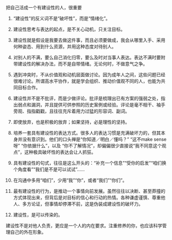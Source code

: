 把自己活成一个有建设性的人，很重要

1. “建设性”的反义词不是“破坏性”，而是“情绪化”。


2. 建设性思考与表达的起点，是不关心动机，只关注目标。


3. 建设性就是假设是我要去做这件事，而且必须要做成，我会从哪里入手、采用何种姿态、用到什么资源，并用这种态度对待别人。


4. 对别人的不满，要么自己消化归零，要么及时对当事人表达。表达不满时要附带建设性的解决办法，而不是自带情绪。无论何时，不做意气之争。


5. 遇到冲突时，不从价值观和动机层面做讨论。因为成年人之间，这些问题已经很难讨论。所谓高水平协作，就是学会组织、推动价值观不同的人，也能为共同目标合作。


6. 建设性并不是不批评，而是少做评论。批评是梳理出已有方案的强弱之处，指出弱点和漏洞，并且提供可供参照的历史案例或经验。评论是毫不相干、袖手旁观、指指戳戳，且往往充斥着用力过猛的形容词、副词。


7. 即使放弃，也是积极的放弃；如果坚持，必是理性的坚持。


8. 培养一套具有建设性的表达方式。很多人的表达习惯是充满破坏力的，但其本身并没有意识到。他们的口头禅是“你知道／明白／懂吗？” “这不make sense呀” “你依据什么”，以及 “你不了解情况”，却偏偏很少直接说“我不同意这个观点”，这种极具破坏性的表达会让人抓狂。


9. 具有建设性的句式，往往是这么开头的：“补充一个信息”“受你的启发”“咱们换个角度看”“我们是不是可以试试”……


10. 在沟通中多用“咱们”，少用“我”“你”，或者“我们”“你们”。


11. 最有建设性的行为，是推动一个事情向前发展。虽然往往以决断、甚至莽撞的方式体现出来，但背后是对目标的信心和行动的热情。各种谦虚谨慎、尊重他人、多方论证，但事情却停滞不前，这是伪装成建设性的破坏力。


12. 建设性，是可以传染的。


建设性不是对他人负责，更应是一个人的内在要求。注重修养的你，也应该科学管理自己的外在形象。